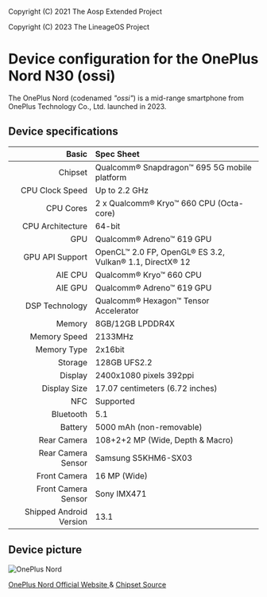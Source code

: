 Copyright (C) 2021 The Aosp Extended Project

Copyright (C) 2023 The LineageOS Project

Device configuration for the OnePlus Nord N30 (ossi)
==================================================

The OnePlus Nord (codenamed _"ossi"_) is a mid-range smartphone from OnePlus Technology Co., Ltd. launched in 2023.
## Device specifications

Basic   | Spec Sheet
-------:|:-------------------------
Chipset | Qualcomm® Snapdragon™ 695 5G mobile platform
CPU Clock Speed | Up to 2.2 GHz
CPU Cores | 2 x Qualcomm® Kryo™ 660 CPU (Octa-core)
CPU Architecture | 64-bit
GPU  | Qualcomm® Adreno™ 619 GPU
GPU API Support | OpenCL™ 2.0 FP, OpenGL® ES 3.2, Vulkan® 1.1, DirectX® 12
AIE CPU |Qualcomm® Kryo™ 660 CPU 
AIE GPU | Qualcomm® Adreno™ 619 GPU
DSP Technology | Qualcomm® Hexagon™ Tensor Accelerator
Memory  | 8GB/12GB LPDDR4X
Memory Speed | 2133MHz
Memory Type | 2x16bit
Storage | 128GB UFS2.2
Display | 2400x1080 pixels 392ppi
Display Size | 17.07 centimeters (6.72 inches)
NFC | Supported
Bluetooth | 5.1
Battery | 5000 mAh (non-removable)
Rear Camera | 108+2+2 MP (Wide, Depth & Macro) 
Rear Camera Sensor | Samsung S5KHM6-SX03
Front Camera  |  16 MP (Wide)
Front Camera  Sensor | Sony IMX471
Shipped Android Version | 13.1

## Device picture

![OnePlus Nord](https://www.droid-life.com/wp-content/uploads/2023/06/Nord-N30-5G-980x681.jpg "OnePlus Nord N30")

[OnePlus Nord Official Website ](https://www.oneplus.com/us/oneplus-n30-5g) & 
[Chipset Source](https://www.qualcomm.com/products/snapdragon-695-5g-mobile-platform)
